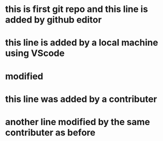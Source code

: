 # this is first git repo and this line is added by github editor
# this line is added by a local machine using VScode
# modified
# this line was added by a contributer
# another line modified by the same contributer as before
